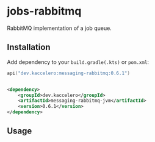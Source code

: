 # jobs-rabbitmq

RabbitMQ implementation of a job queue.

## Installation

Add dependency to your `build.gradle(.kts)` or `pom.xml`:

```kotlin
api("dev.kaccelero:messaging-rabbitmq:0.6.1")
```

```xml

<dependency>
    <groupId>dev.kaccelero</groupId>
    <artifactId>messaging-rabbitmq-jvm</artifactId>
    <version>0.6.1</version>
</dependency>
```

## Usage


